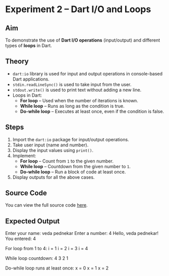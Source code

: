 # Experiment 2 – Dart I/O and Loops

## Aim
To demonstrate the use of **Dart I/O operations** (input/output) and different types of **loops** in Dart.

## Theory
- `dart:io` library is used for input and output operations in console-based Dart applications.
- `stdin.readLineSync()` is used to take input from the user.
- `stdout.write()` is used to print text without adding a new line.
- Loops in Dart:
  - **For loop** – Used when the number of iterations is known.
  - **While loop** – Runs as long as the condition is true.
  - **Do-while loop** – Executes at least once, even if the condition is false.

## Steps
1. Import the `dart:io` package for input/output operations.
2. Take user input (name and number).
3. Display the input values using `print()`.
4. Implement:
   - **For loop** – Count from `1` to the given number.
   - **While loop** – Countdown from the given number to `1`.
   - **Do-while loop** – Run a block of code at least once.
5. Display outputs for all the above cases.


## Source Code
You can view the full source code [here](./ioandloops.dart).

## Expected Output
Enter your name: veda pednekar
Enter a number: 4
Hello, veda pednekar!
You entered: 4

For loop from 1 to 4:
i = 1
i = 2
i = 3
i = 4

While loop countdown:
4
3
2
1

Do-while loop runs at least once:
x = 0
x = 1
x = 2